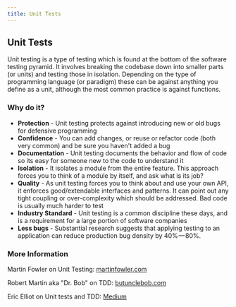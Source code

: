 ```yaml
---
title: Unit Tests
---
```

## Unit Tests

Unit testing is a type of testing which is found at the bottom of the software testing pyramid.
It involves breaking the codebase down into smaller parts (or units) and testing those in isolation.
Depending on the type of programming language (or paradigm) these can be against anything you define as a unit, although the most common practice is against functions.

### Why do it?

- **Protection** - Unit testing protects against introducing new or old bugs for defensive programming
- **Confidence** - You can add changes, or reuse or refactor code (both very common) and be sure you haven't added a bug
- **Documentation** - Unit testing documents the behavior and flow of code so its easy for someone new to the code to understand it
- **Isolation** - It isolates a module from the entire feature. This approach forces you to think of a module by itself, and ask what is its job?
- **Quality** - As unit testing forces you to think about and use your own API, it enforces good/extendable interfaces and patterns. It can point out any tight coupling or over-complexity which should be addressed. Bad code is usually much harder to test 
- **Industry Standard** -  Unit testing is a common discipline these days, and is a requirement for a large portion of software companies
- **Less bugs** - Substantial research suggests that applying testing to an application can reduce production bug density by 40% — 80%.

### More Information

Martin Fowler on Unit Testing: <a href='https://www.martinfowler.com/bliki/UnitTest.html' target='_blank' rel='nofollow'>martinfowler.com</a>

Robert Martin aka "Dr. Bob" on TDD: <a href='http://www.butunclebob.com/ArticleS.UncleBob.TheThreeRulesOfTdd' target='_blank' rel='nofollow'>butunclebob.com</a>

Eric Elliot on Unit tests and TDD: <a href='https://medium.com/javascript-scene/5-common-misconceptions-about-tdd-unit-tests-863d5beb3ce9' target='_blank' rel='nofollow'>Medium</a>

